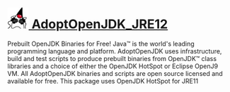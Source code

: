 # [<img src="AdoptOpenJDK.png" width="48" height="48"/> AdoptOpenJDK_JRE12](https://chocolatey.org/packages/kfa)

Prebuilt OpenJDK Binaries for Free!
Java™ is the world's leading programming language and platform. AdoptOpenJDK uses infrastructure, build and test scripts to produce prebuilt binaries from OpenJDK™ class libraries and a choice of either the OpenJDK HotSpot or Eclipse OpenJ9 VM.
All AdoptOpenJDK binaries and scripts are open source licensed and available for free. This package uses OpenJDK HotSpot for JRE11